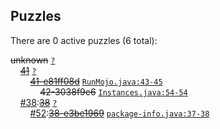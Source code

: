 ## Puzzles

There are 0 active puzzles (6 total):


<del>unknown</del> [`?`](../master/?)<br/>
&nbsp;&nbsp;&nbsp;&nbsp;[<del>41</del>](https://github.com/jcabi/jcabi-dynamodb-maven-plugin/pull/41) [`?`](../master/?)<br/>
&nbsp;&nbsp;&nbsp;&nbsp;&nbsp;&nbsp;&nbsp;&nbsp;[<del>41-e81ff08d</del>](https://github.com/jcabi/jcabi-dynamodb-maven-plugin/issues/42) [`RunMojo.java:43-45`](../master/src/main/java/com/jcabi/dynamodb/maven/plugin/RunMojo.java#L43-L45)<br/>
&nbsp;&nbsp;&nbsp;&nbsp;&nbsp;&nbsp;&nbsp;&nbsp;&nbsp;&nbsp;&nbsp;&nbsp;<del>42-3038f9e6</del> [`Instances.java:54-54`](../master/src/main/java/com/jcabi/dynamodb/maven/plugin/Instances.java#L54-L54)<br/>
&nbsp;&nbsp;&nbsp;&nbsp;[#38](https://github.com/jcabi/jcabi-dynamodb-maven-plugin/issues/38):[<del>38</del>](https://github.com/jcabi/jcabi-dynamodb-maven-plugin/issues/38) [`?`](../master/?)<br/>
&nbsp;&nbsp;&nbsp;&nbsp;&nbsp;&nbsp;&nbsp;&nbsp;[#52](https://github.com/jcabi/jcabi-dynamodb-maven-plugin/issues/52):[<del>38-e3be1969</del>](https://github.com/jcabi/jcabi-dynamodb-maven-plugin/issues/52) [`package-info.java:37-38`](../master/src/main/java/com/jcabi/dynamodb/core/package-info.java#L37-L38)<br/>